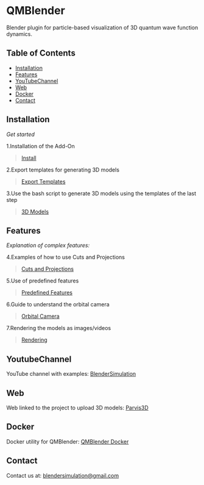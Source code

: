 # QMBlender
Blender plugin for particle-based visualization of 3D quantum wave function dynamics.


## Table of Contents 
- [Installation](#installation)
- [Features](#features)
- [YouTubeChannel](#youtubechannel)
- [Web](#web)
- [Docker](#docker)
- [Contact](#contact)


## Installation
*Get started*

1.Installation of the Add-On 
>[Install](https://www.youtube.com/watch?v=-SCKJsijBww&list=PLVpBKhzOTUP12En5-BcfaoCf1LllTHXpp)

2.Export templates for generating 3D models 
>[Export Templates](https://www.youtube.com/watch?v=s1nhRZ9WhqE&index=2&list=PLVpBKhzOTUP12En5-BcfaoCf1LllTHXpp)

3.Use the bash script to generate 3D models using the templates of the last step 
>[3D Models](https://www.youtube.com/watch?v=gFNhmctZF6k&index=3&list=PLVpBKhzOTUP12En5-BcfaoCf1LllTHXpp)

## Features
*Explanation of complex features:*

4.Examples of how to use Cuts and Projections 
>[Cuts and Projections](https://www.youtube.com/watch?v=cAYBRkmT2p8&list=PLVpBKhzOTUP2BOR_x582iPhL2SiFhJcVr&index=6)

5.Use of predefined features 
>[Predefined Features](https://www.youtube.com/watch?v=xDMrrRG5Kos&list=PLVpBKhzOTUP2BOR_x582iPhL2SiFhJcVr&index=5)

6.Guide to understand the orbital camera 
>[Orbital Camera](https://www.youtube.com/watch?v=zs1i-KlKOt4&list=PLVpBKhzOTUP2BOR_x582iPhL2SiFhJcVr&index=7)

7.Rendering the models as images/videos 
>[Rendering](https://www.youtube.com/watch?v=xmDbOFtRwcU&index=8&list=PLVpBKhzOTUP2BOR_x582iPhL2SiFhJcVr)


## YoutubeChannel
YouTube channel with examples: [BlenderSimulation](https://www.youtube.com/channel/UC1bxswt_7zr-ZqNy7sGo_Jg)

## Web
Web linked to the project to upload 3D models: [Parvis3D](http://www.parvis3d.org.es/)

## Docker
Docker utility for QMBlender: [QMBlender Docker](https://cloud.docker.com/repository/docker/edgarfigueiras/qmblender/general)

## Contact
Contact us at: blendersimulation@gmail.com
